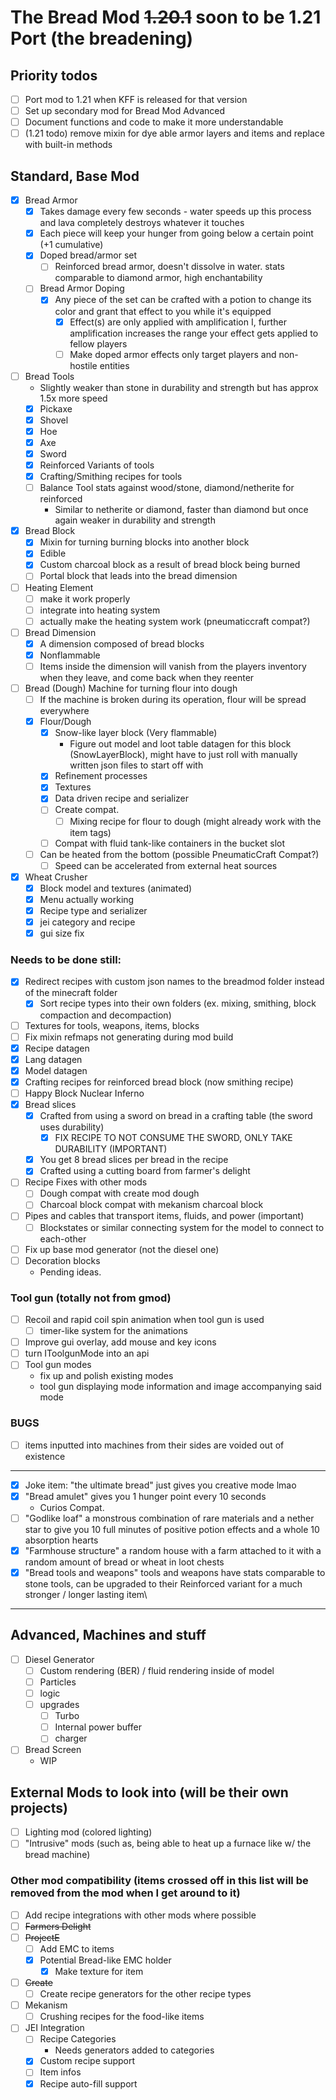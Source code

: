 # The Bread Mod <s>1.20.1</s> soon to be 1.21 Port (the breadening)
## Priority todos
  - [ ] Port mod to 1.21 when KFF is released for that version
  - [ ] Set up secondary mod for Bread Mod Advanced
  - [ ] Document functions and code to make it more understandable
  - [ ] (1.21 todo) remove mixin for dye able armor layers and items and replace with built-in methods
## Standard, Base Mod
- [X] Bread Armor
  - [X] Takes damage every few seconds - water speeds up this process and lava completely destroys whatever it touches
  - [X] Each piece will keep your hunger from going below a certain point (+1 cumulative)
  - [X] Doped bread/armor set
    - [ ] Reinforced bread armor, doesn't dissolve in water. stats comparable to diamond armor, high enchantability
  - [ ] Bread Armor Doping
    - [X] Any piece of the set can be crafted with a potion to change its color and grant that effect to you while it's equipped
      - [X] Effect(s) are only applied with amplification I, further amplification increases the range your effect gets applied to fellow players
      - [ ] Make doped armor effects only target players and non-hostile entities
- [ ] Bread Tools
  - Slightly weaker than stone in durability and strength but has approx 1.5x more speed
  - [X] Pickaxe
  - [X] Shovel
  - [X] Hoe
  - [X] Axe
  - [X] Sword
  - [X] Reinforced Variants of tools
  - [X] Crafting/Smithing recipes for tools
  - [ ] Balance Tool stats against wood/stone, diamond/netherite for reinforced
    - Similar to netherite or diamond, faster than diamond but once again weaker in durability and strength
- [X] Bread Block
  - [X] Mixin for turning burning blocks into another block
  - [X] Edible
  - [X] Custom charcoal block as a result of bread block being burned
  - [ ] Portal block that leads into the bread dimension
- [ ] Heating Element
  - [ ] make it work properly
  - [ ] integrate into heating system
  - [ ] actually make the heating system work (pneumaticcraft compat?)
- [ ] Bread Dimension
  - [X] A dimension composed of bread blocks
  - [X] Nonflammable
  - [ ] Items inside the dimension will vanish from the players inventory when they leave, and come back when they reenter
- [ ] Bread (Dough) Machine for turning flour into dough
  - [ ] If the machine is broken during its operation, flour will be spread everywhere 
  - [X] Flour/Dough
    - [X] Snow-like layer block (Very flammable)
      - Figure out model and loot table datagen for this block (SnowLayerBlock), might have to just roll with manually written json files to start off with
    - [X] Refinement processes
    - [X] Textures
    - [X] Data driven recipe and serializer
    - [ ] Create compat.
      - [ ] Mixing recipe for flour to dough (might already work with the item tags)
    - [ ] Compat with fluid tank-like containers in the bucket slot
  - [ ] Can be heated from the bottom (possible PneumaticCraft Compat?)
    - [ ] Speed can be accelerated from external heat sources
- [X] Wheat Crusher
  - [X] Block model and textures (animated)
  - [X] Menu actually working
  - [X] Recipe type and serializer
  - [X] jei category and recipe
  - [X] gui size fix
### Needs to be done still:
  - [X] Redirect recipes with custom json names to the breadmod folder instead of the minecraft folder
    - [X] Sort recipe types into their own folders (ex. mixing, smithing, block compaction and decompaction)
  - [ ] Textures for tools, weapons, items, blocks
  - [ ] Fix mixin refmaps not generating during mod build
  - [X] Recipe datagen
  - [X] Lang datagen
  - [X] Model datagen
  - [X] Crafting recipes for reinforced bread block (now smithing recipe)
  - [ ] Happy Block Nuclear Inferno
- [X] Bread slices
  - [X] Crafted from using a sword on bread in a crafting table (the sword uses durability)
    - [X] FIX RECIPE TO NOT CONSUME THE SWORD, ONLY TAKE DURABILITY (IMPORTANT)
  - [X] You get 8 bread slices per bread in the recipe
  - [X] Crafted using a cutting board from farmer's delight
- [ ] Recipe Fixes with other mods
  - [ ] Dough compat with create mod dough
  - [ ] Charcoal block compat with mekanism charcoal block
- [ ] Pipes and cables that transport items, fluids, and power (important)
  - [ ] Blockstates or similar connecting system for the model to connect to each-other
- [ ] Fix up base mod generator (not the diesel one)
- [ ] Decoration blocks
  - Pending ideas.

### Tool gun (totally not from gmod)
  - [ ] Recoil and rapid coil spin animation when tool gun is used
    - [ ] timer-like system for the animations
  - [ ] Improve gui overlay, add mouse and key icons
  - [ ] turn IToolgunMode into an api
  - [ ] Tool gun modes
    - fix up and polish existing modes
    - tool gun displaying mode information and image accompanying said mode
### BUGS
  - [ ] items inputted into machines from their sides are voided out of existence
---
- [X] Joke item: "the ultimate bread" just gives you creative mode lmao
- [X] "Bread amulet" gives you 1 hunger point every 10 seconds
  - Curios Compat.
- [ ] "Godlike loaf" a monstrous combination of rare materials and a nether star to give you 10 full minutes of positive potion effects and a whole 10 absorption hearts
- [X] "Farmhouse structure" a random house with a farm attached to it with a random amount of bread or wheat in loot chests
- [X] "Bread tools and weapons" tools and weapons have stats comparable to stone tools, can be upgraded to their Reinforced variant for a much stronger / longer lasting item\
---
## Advanced, Machines and stuff
- [ ] Diesel Generator
  - [ ] Custom rendering (BER) / fluid rendering inside of model
  - [ ] Particles
  - [ ] logic
  - [ ] upgrades
    -  [ ] Turbo
    -  [ ] Internal power buffer
    -  [ ] charger
- [ ] Bread Screen
  - WIP
## External Mods to look into (will be their own projects)
- [ ] Lighting mod (colored lighting)
- [ ] "Intrusive" mods (such as, being able to heat up a furnace like w/ the bread machine)
### Other mod compatibility (items crossed off in this list will be removed from the mod when I get around to it)
- [ ] Add recipe integrations with other mods where possible
- [ ] <s>Farmers Delight</s>
- [ ] <s>ProjectE</s>
  - [ ] Add EMC to items
  - [X] Potential Bread-like EMC holder
    - [X] Make texture for item
- [ ] <s>Create</s>
  - [ ] Create recipe generators for the other recipe types
- [ ] Mekanism
  - [ ] Crushing recipes for the food-like items
- [ ] JEI Integration
  - [ ] Recipe Categories
    - Needs generators added to categories
  - [X] Custom recipe support
  - [ ] Item infos
  - [X] Recipe auto-fill support
